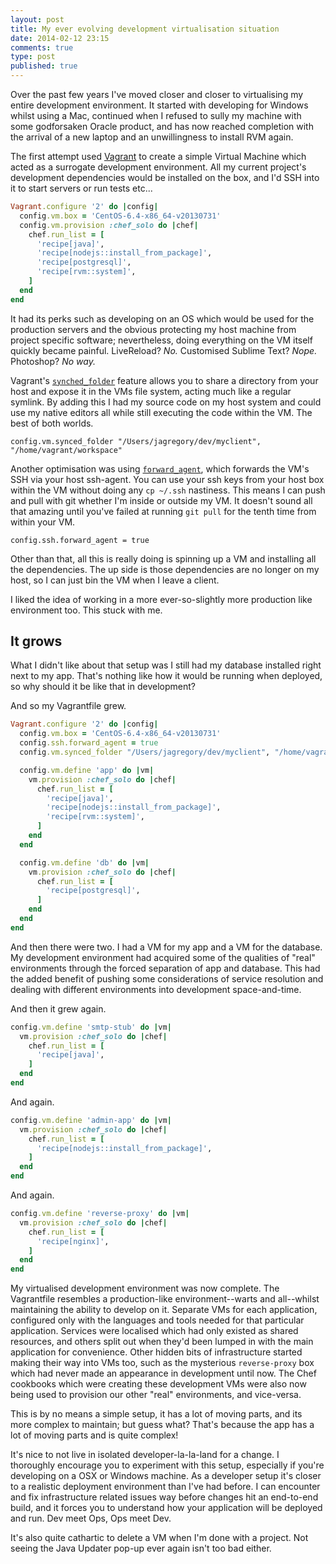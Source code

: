 ```yaml
---
layout: post
title: My ever evolving development virtualisation situation
date: 2014-02-12 23:15
comments: true
type: post
published: true
---
```


Over the past few years I've moved closer and closer to virtualising my entire development environment. It started with developing for Windows whilst using a Mac, continued when I refused to sully my machine with some godforsaken Oracle product, and has now reached completion with the arrival of a new laptop and an unwillingness to install RVM again.

<!-- more -->

The first attempt used [Vagrant](http://www.vagrantup.com/) to create a simple Virtual Machine which acted as a surrogate development environment. All my current project's development dependencies would be installed on the box, and I'd SSH into it to start servers or run tests etc...

```ruby
Vagrant.configure '2' do |config|
  config.vm.box = 'CentOS-6.4-x86_64-v20130731'
  config.vm.provision :chef_solo do |chef|
    chef.run_list = [
      'recipe[java]',
      'recipe[nodejs::install_from_package]',
      'recipe[postgresql]',
      'recipe[rvm::system]',
    ]
  end
end
```

It had its perks such as developing on an OS which would be used for the production servers and the obvious protecting my host machine from project specific software; nevertheless, doing everything on the VM itself quickly became painful. LiveReload? *No.* Customised Sublime Text? *Nope.* Photoshop? *No way.*

Vagrant's [`synched_folder`](http://docs.vagrantup.com/v2/synced-folders/basic_usage.html) feature allows you to share a directory from your host and expose it in the VMs file system, acting much like a regular symlink. By adding this I had my source code on my host system and could use my native editors all while still executing the code within the VM. The best of both worlds.
    
    config.vm.synced_folder "/Users/jagregory/dev/myclient", "/home/vagrant/workspace"


Another optimisation was using [`forward_agent`](http://docs.vagrantup.com/v2/vagrantfile/ssh_settings.html), which forwards the VM's SSH via your host ssh-agent. You can use your ssh keys from your host box within the VM without doing any `cp ~/.ssh` nastiness. This means I can push and pull with git whether I'm inside or outside my VM. It doesn't sound all that amazing until you've failed at running `git pull` for the tenth time from within your VM.

    config.ssh.forward_agent = true

Other than that, all this is really doing is spinning up a VM and installing all the dependencies. The up side is those dependencies are no longer on my host, so I can just bin the VM when I leave a client.

I liked the idea of working in a more ever-so-slightly more production like environment too. This stuck with me.

## It grows

What I didn't like about that setup was I still had my database installed right next to my app. That's nothing like how it would be running when deployed, so why should it be like that in development?

And so my Vagrantfile grew.

```ruby
Vagrant.configure '2' do |config|
  config.vm.box = 'CentOS-6.4-x86_64-v20130731'
  config.ssh.forward_agent = true
  config.vm.synced_folder "/Users/jagregory/dev/myclient", "/home/vagrant/workspace"

  config.vm.define 'app' do |vm|
    vm.provision :chef_solo do |chef|
      chef.run_list = [
        'recipe[java]',
        'recipe[nodejs::install_from_package]',
        'recipe[rvm::system]',
      ]
    end
  end

  config.vm.define 'db' do |vm|
    vm.provision :chef_solo do |chef|
      chef.run_list = [
        'recipe[postgresql]',
      ]
    end
  end
end
```

And then there were two. I had a VM for my app and a VM for the database. My development environment had acquired some of the qualities of "real" environments through the forced separation of app and database. This had the added benefit of pushing some considerations of service resolution and dealing with different environments into development space-and-time.

And then it grew again.

```ruby
config.vm.define 'smtp-stub' do |vm|
  vm.provision :chef_solo do |chef|
    chef.run_list = [
      'recipe[java]',
    ]
  end
end
```

And again.

```ruby
config.vm.define 'admin-app' do |vm|
  vm.provision :chef_solo do |chef|
    chef.run_list = [
      'recipe[nodejs::install_from_package]',
    ]
  end
end
```

And again.

```ruby
config.vm.define 'reverse-proxy' do |vm|
  vm.provision :chef_solo do |chef|
    chef.run_list = [
      'recipe[nginx]',
    ]
  end
end
```

My virtualised development environment was now complete. The Vagrantfile resembles a production-like environment--warts and all--whilst maintaining the ability to develop on it. Separate VMs for each application, configured only with the languages and tools needed for that particular application. Services were localised which had only existed as shared resources, and others split out when they'd been lumped in with the main application for convenience. Other hidden bits of infrastructure started making their way into VMs too, such as the mysterious `reverse-proxy` box which had never made an appearance in development until now. The Chef cookbooks which were creating these development VMs were also now being used to provision our other "real" environments, and vice-versa.

This is by no means a simple setup, it has a lot of moving parts, and its more complex to maintain; but guess what? That's because the app has a lot of moving parts and is quite complex!

It's nice to not live in isolated developer-la-la-land for a change. I thoroughly encourage you to experiment with this setup, especially if you're developing on a OSX or Windows machine. As a developer setup it's closer to a realistic deployment environment than I've had before. I can encounter and fix infrastructure related issues way before changes hit an end-to-end build, and it forces you to understand how your application will be deployed and run. Dev meet Ops, Ops meet Dev.

It's also quite cathartic to delete a VM when I'm done with a project. Not seeing the Java Updater pop-up ever again isn't too bad either.
